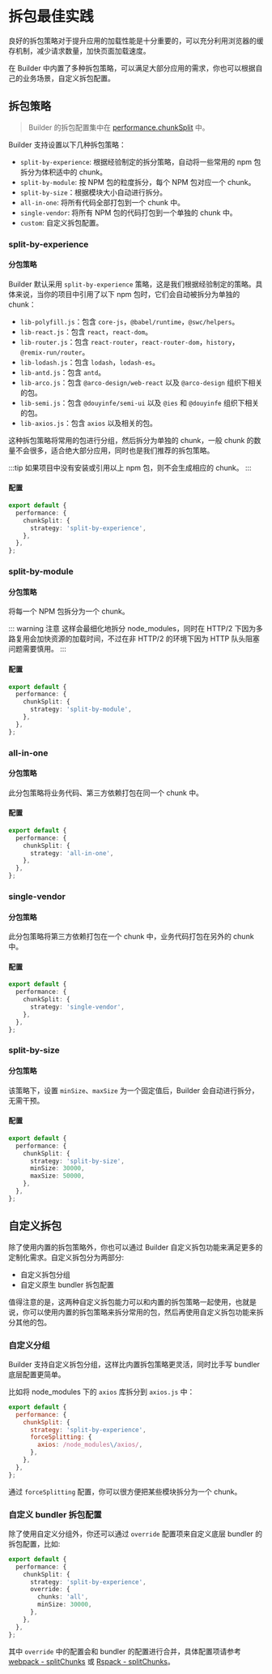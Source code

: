 # 拆包最佳实践

良好的拆包策略对于提升应用的加载性能是十分重要的，可以充分利用浏览器的缓存机制，减少请求数量，加快页面加载速度。

在 Builder 中内置了多种拆包策略，可以满足大部分应用的需求，你也可以根据自己的业务场景，自定义拆包配置。

## 拆包策略

> Builder 的拆包配置集中在 [performance.chunkSplit](/api/config-performance.html#performancechunksplit) 中。

Builder 支持设置以下几种拆包策略：

- `split-by-experience`: 根据经验制定的拆分策略，自动将一些常用的 npm 包拆分为体积适中的 chunk。
- `split-by-module`: 按 NPM 包的粒度拆分，每个 NPM 包对应一个 chunk。
- `split-by-size`：根据模块大小自动进行拆分。
- `all-in-one`: 将所有代码全部打包到一个 chunk 中。
- `single-vendor`: 将所有 NPM 包的代码打包到一个单独的 chunk 中。
- `custom`: 自定义拆包配置。

### split-by-experience

#### 分包策略

Builder 默认采用 `split-by-experience` 策略，这是我们根据经验制定的策略。具体来说，当你的项目中引用了以下 npm 包时，它们会自动被拆分为单独的 chunk：

- `lib-polyfill.js`：包含 `core-js`，`@babel/runtime`，`@swc/helpers`。
- `lib-react.js`：包含 `react`，`react-dom`。
- `lib-router.js`：包含 `react-router`，`react-router-dom`，`history`，`@remix-run/router`。
- `lib-lodash.js`：包含 `lodash`，`lodash-es`。
- `lib-antd.js`：包含 `antd`。
- `lib-arco.js`：包含 `@arco-design/web-react` 以及 `@arco-design` 组织下相关的包。
- `lib-semi.js`：包含 `@douyinfe/semi-ui` 以及 `@ies` 和 `@douyinfe` 组织下相关的包。
- `lib-axios.js`：包含 `axios` 以及相关的包。

这种拆包策略将常用的包进行分组，然后拆分为单独的 chunk，一般 chunk 的数量不会很多，适合绝大部分应用，同时也是我们推荐的拆包策略。


:::tip
如果项目中没有安装或引用以上 npm 包，则不会生成相应的 chunk。
:::

#### 配置

```ts
export default {
  performance: {
    chunkSplit: {
      strategy: 'split-by-experience',
    },
  },
};
```

### split-by-module

#### 分包策略

将每一个 NPM 包拆分为一个 chunk。

::: warning 注意
这样会最细化地拆分 node_modules，同时在 HTTP/2 下因为多路复用会加快资源的加载时间，不过在非 HTTP/2 的环境下因为 HTTP 队头阻塞问题需要慎用。
:::

#### 配置

```ts
export default {
  performance: {
    chunkSplit: {
      strategy: 'split-by-module',
    },
  },
};
```

### all-in-one

#### 分包策略

此分包策略将业务代码、第三方依赖打包在同一个 chunk 中。

#### 配置

```ts
export default {
  performance: {
    chunkSplit: {
      strategy: 'all-in-one',
    },
  },
};
```

### single-vendor

#### 分包策略

此分包策略将第三方依赖打包在一个 chunk 中，业务代码打包在另外的 chunk 中。

#### 配置

```ts
export default {
  performance: {
    chunkSplit: {
      strategy: 'single-vendor',
    },
  },
};
```

### split-by-size

#### 分包策略

该策略下，设置 `minSize`、`maxSize` 为一个固定值后，Builder 会自动进行拆分，无需干预。

#### 配置

```ts
export default {
  performance: {
    chunkSplit: {
      strategy: 'split-by-size',
      minSize: 30000,
      maxSize: 50000,
    },
  },
};
```

## 自定义拆包

除了使用内置的拆包策略外，你也可以通过 Builder 自定义拆包功能来满足更多的定制化需求。自定义拆包分为两部分:

- 自定义拆包分组
- 自定义原生 bundler 拆包配置

值得注意的是，这两种自定义拆包能力可以和内置的拆包策略一起使用，也就是说，你可以使用内置的拆包策略来拆分常用的包，然后再使用自定义拆包功能来拆分其他的包。

### 自定义分组

Builder 支持自定义拆包分组，这样比内置拆包策略更灵活，同时比手写 bundler 底层配置更简单。

比如将 node_modules 下的 `axios` 库拆分到 `axios.js` 中：

```js
export default {
  performance: {
    chunkSplit: {
      strategy: 'split-by-experience',
      forceSplitting: {
        axios: /node_modules\/axios/,
      },
    },
  },
};
```

通过 `forceSplitting` 配置，你可以很方便把某些模块拆分为一个 chunk。

### 自定义 bundler 拆包配置

除了使用自定义分组外，你还可以通过 `override` 配置项来自定义底层 bundler 的拆包配置，比如:

```ts
export default {
  performance: {
    chunkSplit: {
      strategy: 'split-by-experience',
      override: {
        chunks: 'all',
        minSize: 30000,
      },
    },
  },
};
```

其中 `override` 中的配置会和 bundler 的配置进行合并，具体配置项请参考 [webpack - splitChunks](https://webpack.js.org/plugins/split-chunks-plugin/#splitchunkschunks) 或 [Rspack - splitChunks](https://rspack.dev/zh/config/optimization.html#optimization-splitchunks)。
